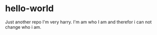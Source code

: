 # hello-world
Just another repo
I'm very harry. 
I'm am who I am and therefor i can not change who i am.
